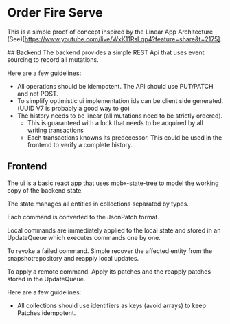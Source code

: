# Order Fire Serve

This is a simple proof of concept inspired by the Linear App Architecture (See)[https://www.youtube.com/live/WxK11RsLqp4?feature=share&t=2175].

## Backend
The backend provides a simple REST Api that uses event sourcing to record all mutations.

Here are a few guidelines:
 * All operations should be idempotent. The API should use PUT/PATCH and not POST.
 * To simplify optimistic ui implementation ids can be client side generated. (UUID V7 is probably a good way to go)
 * The history needs to be linear (all mutations need to be strictly ordered).
   * This is guaranteed with a lock that needs to be acquired by all writing transactions
   * Each transactions knowns its predecessor. This could be used in the frontend to verify a complete history.
 
 ## Frontend
 The ui is a basic react app that uses mobx-state-tree to model the working copy of the backend state.
 
 The state manages all entities in collections separated by types.
 
 Each command is converted to the JsonPatch format.
 
 Local commands are immediately applied to the local state and stored in an UpdateQueue which executes commands one by one.
 
 To revoke a failed command. Simple recover the affected entity from the snapshotrepository and reapply local updates.
 
 To apply a remote command. Apply its patches and the reapply patches stored in the UpdateQueue.
 
 Here are a few guidelines:
  * All collections should use identifiers as keys (avoid arrays) to keep Patches idempotent.